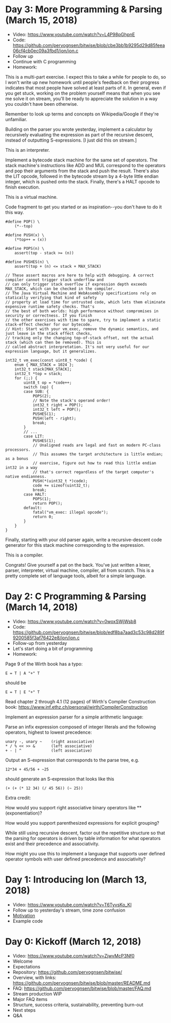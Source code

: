 # Day 3: More Programming & Parsing (March 15, 2018)
- Video: https://www.youtube.com/watch?v=L4P98pGhpnE
- Code: https://github.com/pervognsen/bitwise/blob/cbe3bb1b9295d29d85feea06cf4cb0ec09a3fbd1/ion/ion.c
- Follow up
- Continue with C programming
- Homework:

This is a multi-part exercise. I expect this to take a while for people to do,
so I won't write up new homework until people's feedback on their progress
indicates that most people have solved at least parts of it. In general, even
if you get stuck, working on the problem yourself means that when you see me
solve it on stream, you'll be ready to appreciate the solution in a way you
couldn't have been otherwise.

Remember to look up terms and concepts on Wikipedia/Google if they're unfamiliar.

Building on the parser you wrote yesterday, implement a calculator by recursively
evaluating the expression as part of the recursive descent, instead of outputting
S-expressions. [I just did this on stream.]

This is an interpreter.

Implement a bytecode stack machine for the same set of operators. The stack
machine's instructions like ADD and MUL correspond to the operators and pop their
arguments from the stack and push the result. There's also the LIT opcode, followed
in the bytecode stream by a 4-byte little endian integer, which is pushed onto the stack.
Finally, there's a HALT opcode to finish execution.

This is a virtual machine.

Code fragment to get you started or as inspiration--you don't have to do it this way.

    #define POP() \
        (*--top)

    #define PUSH(x) \
        (*top++ = (x))

    #define POPS(n) \
        assert(top - stack >= (n))

    #define PUSHES(n) \
        assert(top + (n) <= stack + MAX_STACK)

    // These assert macros are here to help with debugging. A correct compiler cannot trigger stack underflow and
    // can only trigger stack overflow if expression depth exceeds MAX_STACK, which can be checked in the compiler.
    // The Java Virtual Machine and WebAssembly specifications rely on statically verifying that kind of safety
    // property at load time for untrusted code, which lets them eliminate expensive runtime safety checks. That's
    // the best of both worlds: high performance without compromises in security or correctness. If you finish
    // the other exercises with time to spare, try to implement a static stack-effect checker for our bytecode.
    // Hint: Start with your vm_exec, remove the dynamic semantics, and just leave in the stack effect checks,
    // tracking only the changing top-of-stack offset, not the actual stack (which can then be removed). This is
    // called abstract interpretation. It's not very useful for our expression language, but it generalizes.

    int32_t vm_exec(const uint8_t *code) {
        enum { MAX_STACK = 1024 };
        int32_t stack[MAX_STACK];
        int32_t *top = stack;
        for (;;) {
            uint8_t op = *code++;
            switch (op) {
            case SUB: {
                POPS(2);
                // Note the stack's operand order!
                int32_t right = POP();
                int32_t left = POP();
                PUSHES(1);
                PUSH(left - right);
                break;
            }
            // ...
            case LIT:
                PUSHES(1);
                // Unaligned reads are legal and fast on modern PC-class processors.
                // This assumes the target architecture is little endian; as a bonus
                // exercise, figure out how to read this little endian int32 in a way
                // that's correct regardless of the target computer's native endianness.
                PUSH(*(uint32_t *)code);
                code += sizeof(uint32_t);
                break;
            case HALT:
                POPS(1);
                return POP();
            default:
                fatal("vm_exec: illegal opcode");
                return 0;
            }
        }
    }

Finally, starting with your old parser again, write a recursive-descent code generator
for this stack machine corresponding to the expression.

This is a compiler.

Congrats! Give yourself a pat on the back. You've just written a lexer, parser,
interpreter, virtual machine, compiler, all from scratch. This is a pretty
complete set of language tools, albeit for a simple language.

# Day 2: C Programming & Parsing (March 14, 2018)
- Video: https://www.youtube.com/watch?v=0woxSWjWsb8
- Code: https://github.com/pervognsen/bitwise/blob/edf8ba7aad3c53c98d289f9200585f3af76422e8/ion/ion.c
- Follow-up from yesterday
- Let's start doing a bit of programming
- Homework:

Page 9 of the Wirth book has a typo:

    E = T | A "+" T

should be

    E = T | E "+" T

Read chapter 2 through 4.1 (12 pages) of Wirth's Compiler Construction book:
https://www.inf.ethz.ch/personal/wirth/CompilerConstruction

Implement an expression parser for a simple arithmetic language:

Parse an infix expression composed of integer literals and the
following operators, highest to lowest precedence:

    unary -, unary ~    (right associative)
    * / % << >> &       (left associative)
    + - | ^             (left associative)

Output an S-expression that corresponds to the parse tree, e.g.

    12*34 + 45/56 + ~25

should generate an S-expression that looks like this

    (+ (+ (* 12 34) (/ 45 56)) (~ 25))

Extra credit:

How would you support right associative binary operators like ** (exponentiation)?

How would you support parenthesized expressions for explicit grouping?

While still using recursive descent, factor out the repetitive structure so
that the parsing for operators is driven by table information for what
operators exist and their precedence and associativity.

How might you use this to implement a language that supports user defined
operator symbols with user defined precedence and associativity?

# Day 1: Introducing Ion (March 13, 2018)
- Video: https://www.youtube.com/watch?v=T6TyvsKo_KI
- Follow up to yesterday's stream, time zone confusion
- [Motivation](ion_motivation.md)
- Example code

# Day 0: Kickoff (March 12, 2018)
- Video: https://www.youtube.com/watch?v=ZjwvMcP3Nf0
- Welcome
- Expectations
- Repository: https://github.com/pervognsen/bitwise/
- Overview, with links: https://github.com/pervognsen/bitwise/blob/master/README.md
- FAQ: https://github.com/pervognsen/bitwise/blob/master/FAQ.md
- Stream production WIP
- Major FAQ items
- Structure, success criteria, sustainability, preventing burn-out
- Next steps
- Q&A
